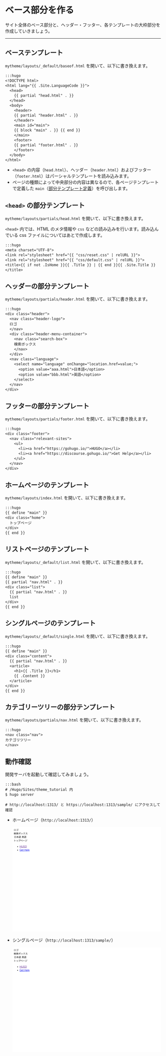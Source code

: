 # ベース部分を作る

サイト全体のベース部分と、ヘッダー・フッター、各テンプレートの大枠部分を作成していきましょう。

---

## ベーステンプレート

`mytheme/layouts/_default/baseof.html` を開いて、以下に書き換えます。

    :::hugo
    <!DOCTYPE html>
    <html lang="{{ .Site.LanguageCode }}">
      <head>
        {{ partial "head.html" . }}
      </head>
      <body>
        <header>
        {{ partial "header.html" . }}
        </header>
        <main id="main">
        {{ block "main" . }} {{ end }}
        </main>
        <footer>
        {{ partial "footer.html" . }}
        </footer>
      </body>
    </html>

- `<head>` の内容（`head.html`）、ヘッダー（`header.html`）およびフッター（`footer.html`）はパーシャルテンプレートを読み込みます。
- ページの種類によって中央部分の内容は異なるので、各ページテンプレートで定義した `main`（[部分テンプレート定義](../03_hugo-template-syntax/02_base2.md#_14)）を呼び出します。

## `<head>` の部分テンプレート

`mytheme/layouts/partials/head.html` を開いて、以下に書き換えます。

`<head>` 内では、HTML のメタ情報や `css` などの読み込みを行います。読み込んでいる css ファイルについてはあとで作成します。

    :::hugo
    <meta charset="UTF-8">
    <link rel="stylesheet" href="{{ "css/reset.css" | relURL }}">
    <link rel="stylesheet" href="{{ "css/default.css" | relURL }}">
    <title>{{ if not .IsHome }}{{ .Title }} | {{ end }}{{ .Site.Title }}</title>

## ヘッダーの部分テンプレート

`mytheme/layouts/partials/header.html` を開いて、以下に書き換えます。

    :::hugo
    <div class="header">
      <nav class="header-logo">
      ロゴ
      </nav>
      <div class="header-menu-container">
        <nav class="search-box">
        検索ボックス
        </nav>
      </div>
      <nav class="language">
        <select name="language" onChange="location.href=value;">
          <option value="aaa.html">日本語</option>
          <option value="bbb.html">英語</option>
        </select>
      </nav>
    </div>

## フッターの部分テンプレート

`mytheme/layouts/partials/footer.html` を開いて、以下に書き換えます。

    :::hugo
    <div class="footer">
      <nav class="relevant-sites">
        <ul>
          <li><a href="https://gohugo.io/">HUGO</a></li>
          <li><a href="https://discourse.gohugo.io/">Get Help</a></li>
        </ul>
      </nav>
    </div>

## ホームページのテンプレート

`mytheme/layouts/index.html` を開いて、以下に書き換えます。

    :::hugo
    {{ define "main" }}
    <div class="home">
      トップページ
    </div>
    {{ end }}

## リストページのテンプレート

`mytheme/layouts/_default/list.html` を開いて、以下に書き換えます。

    :::hugo
    {{ define "main" }}
    {{ partial "nav.html" . }}
    <div class="list">
      {{ partial "nav.html" . }}
      list
    </div>
    {{ end }}

## シングルページのテンプレート

`mytheme/layouts/_default/single.html` を開いて、以下に書き換えます。

    :::hugo
    {{ define "main" }}
    <div class="content">
      {{ partial "nav.html" . }}
      <article>
        <h1>{{ .Title }}</h1>
        {{ .Content }}
      </article>
    </div>
    {{ end }}

## カテゴリーツリーの部分テンプレート

`mytheme/layouts/partials/nav.html` を開いて、以下に書き換えます。

    :::hugo
    <nav class="nav">
    カテゴリツリー
    </nav>

## 動作確認

開発サーバを起動して確認してみましょう。

    :::bash
    # /Hugo/Sites/theme_tutorial 内
    $ hugo server

    # http://localhost:1313/ と https://localhost:1313/sample/ にアクセスして確認

- ホームページ（`http://localhost:1313/`）

    ![ホームページ](img/02_base_index.png)

- シングルページ（`http://localhost:1313/sample/`）

    ![シングルページ](img/02_base_index.png)
